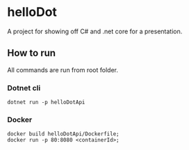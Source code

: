 # helloDot

A project for showing off C# and .net core for a presentation.

## How to run

All commands are run from root folder.

### Dotnet cli

```()
dotnet run -p helloDotApi
```

### Docker

```()
docker build helloDotApi/Dockerfile;
docker run -p 80:8080 <containerId>;
```
